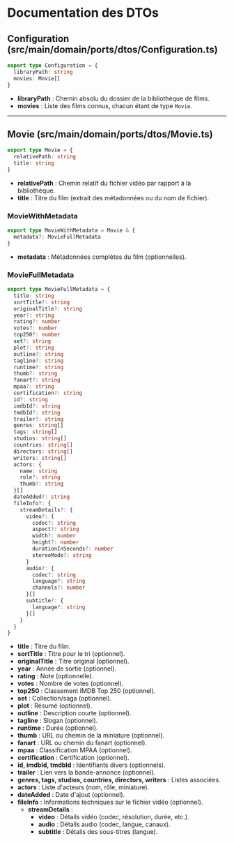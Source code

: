 # Documentation des DTOs

## Configuration (src/main/domain/ports/dtos/Configuration.ts)

```ts
export type Configuration = {
  libraryPath: string
  movies: Movie[]
}
```

- **libraryPath** : Chemin absolu du dossier de la bibliothèque de films.
- **movies** : Liste des films connus, chacun étant de type `Movie`.

---

## Movie (src/main/domain/ports/dtos/Movie.ts)

```ts
export type Movie = {
  relativePath: string
  title: string
}
```

- **relativePath** : Chemin relatif du fichier vidéo par rapport à la bibliothèque.
- **title** : Titre du film (extrait des métadonnées ou du nom de fichier).

### MovieWithMetadata

```ts
export type MovieWithMetadata = Movie & {
  metadata?: MovieFullMetadata
}
```

- **metadata** : Métadonnées complètes du film (optionnelles).

### MovieFullMetadata

```ts
export type MovieFullMetadata = {
  title: string
  sortTitle?: string
  originalTitle?: string
  year?: string
  rating?: number
  votes?: number
  top250?: number
  set?: string
  plot?: string
  outline?: string
  tagline?: string
  runtime?: string
  thumb?: string
  fanart?: string
  mpaa?: string
  certification?: string
  id?: string
  imdbId?: string
  tmdbId?: string
  trailer?: string
  genres: string[]
  tags: string[]
  studios: string[]
  countries: string[]
  directors: string[]
  writers: string[]
  actors: {
    name: string
    role?: string
    thumb?: string
  }[]
  dateAdded?: string
  fileInfo?: {
    streamDetails?: {
      video?: {
        codec?: string
        aspect?: string
        width?: number
        height?: number
        durationInSeconds?: number
        stereoMode?: string
      }
      audio?: {
        codec?: string
        language?: string
        channels?: number
      }[]
      subtitle?: {
        language?: string
      }[]
    }
  }
}
```

- **title** : Titre du film.
- **sortTitle** : Titre pour le tri (optionnel).
- **originalTitle** : Titre original (optionnel).
- **year** : Année de sortie (optionnel).
- **rating** : Note (optionnelle).
- **votes** : Nombre de votes (optionnel).
- **top250** : Classement IMDB Top 250 (optionnel).
- **set** : Collection/saga (optionnel).
- **plot** : Résumé (optionnel).
- **outline** : Description courte (optionnel).
- **tagline** : Slogan (optionnel).
- **runtime** : Durée (optionnel).
- **thumb** : URL ou chemin de la miniature (optionnel).
- **fanart** : URL ou chemin du fanart (optionnel).
- **mpaa** : Classification MPAA (optionnel).
- **certification** : Certification (optionnel).
- **id, imdbId, tmdbId** : Identifiants divers (optionnels).
- **trailer** : Lien vers la bande-annonce (optionnel).
- **genres, tags, studios, countries, directors, writers** : Listes associées.
- **actors** : Liste d'acteurs (nom, rôle, miniature).
- **dateAdded** : Date d'ajout (optionnel).
- **fileInfo** : Informations techniques sur le fichier vidéo (optionnel).
  - **streamDetails** :
    - **video** : Détails vidéo (codec, résolution, durée, etc.).
    - **audio** : Détails audio (codec, langue, canaux).
    - **subtitle** : Détails des sous-titres (langue).
